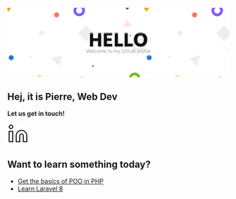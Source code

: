 ![about](about.png)

## **Hej, it is Pierre, Web Dev**

**Let us get in touch!**

[![Foo](linkedin.svg)](https://www.linkedin.com/in/pierreno%C3%ABl/)

## **Want to learn something today?** 
- [Get the basics of POO in PHP](https://github.com/pierrenoel/POO-Briefing)
- [Learn Laravel 8](https://github.com/pierrenoel/Laravel-Briefing)
